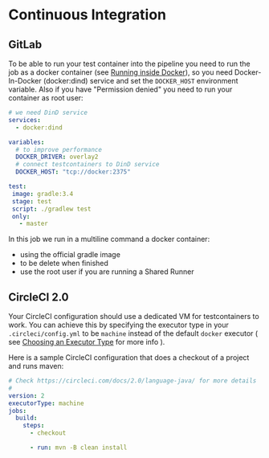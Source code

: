 # Continuous Integration

## GitLab


To be able to run your test container into the pipeline you need to run the job as a docker container (see [Running inside Docker](../usage/inside_docker.md)),
so you need Docker-In-Docker (docker:dind) service and set the `DOCKER_HOST` environment variable. Also if you have "Permission denied" you
need to run your container as root user:

```yml
# we need DinD service
services:
  - docker:dind

variables:
  # to improve performance
  DOCKER_DRIVER: overlay2
  # connect testcontainers to DinD service
  DOCKER_HOST: "tcp://docker:2375"

test:
 image: gradle:3.4
 stage: test
 script: ./gradlew test
 only:
   - master
```

In this job we run in a multiline command a docker container:
* using the official gradle image
* to be delete when finished
* use the root user if you are running a Shared Runner


## CircleCI 2.0

Your CircleCI configuration should use a dedicated VM for testcontainers to work. You can achieve this by specifying the 
executor type in your `.circleci/config.yml` to be `machine` instead of the default `docker` executor ( see [Choosing an Executor Type](https://circleci.com/docs/2.0/executor-types/) for more info ).  

Here is a sample CircleCI configuration that does a checkout of a project and runs maven:

```yml
# Check https://circleci.com/docs/2.0/language-java/ for more details
#
version: 2
executorType: machine
jobs:
  build:
    steps:
      - checkout

      - run: mvn -B clean install
```

